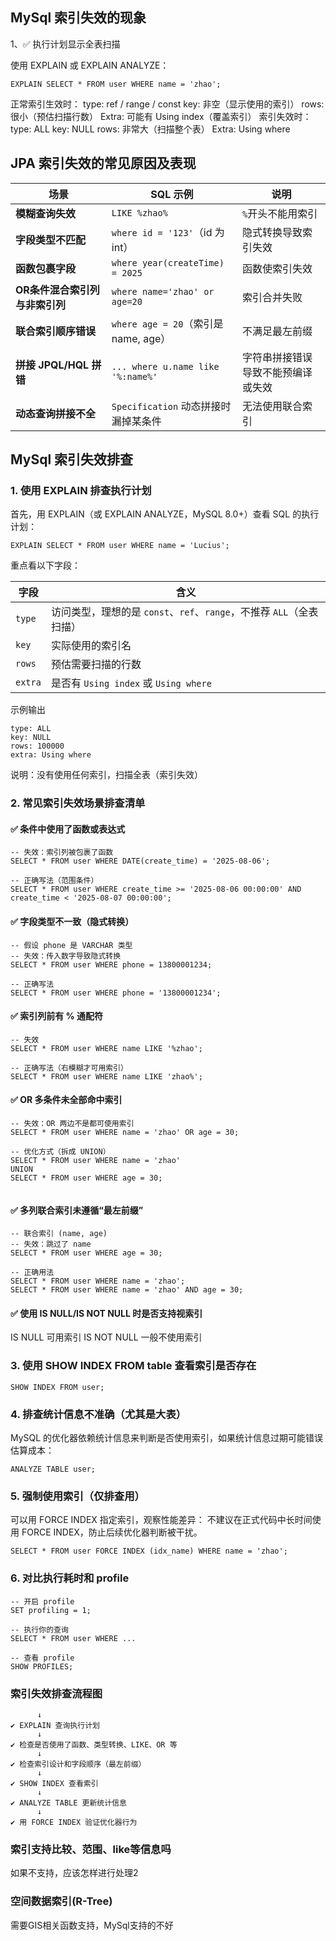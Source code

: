 
## MySql 索引失效的现象

1、✅ 执行计划显示全表扫描

使用 EXPLAIN 或 EXPLAIN ANALYZE：

```
EXPLAIN SELECT * FROM user WHERE name = 'zhao';

```
正常索引生效时：
type: ref / range / const
key: 非空（显示使用的索引）
rows: 很小（预估扫描行数）
Extra: 可能有 Using index（覆盖索引）
索引失效时：
type: ALL
key: NULL
rows: 非常大（扫描整个表）
Extra: Using where


## JPA 索引失效的常见原因及表现

| 场景                 | SQL 示例                            | 说明                |
| ------------------ | --------------------------------- | ----------------- |
| **模糊查询失效**         | `LIKE %zhao%`                     | `%`开头不能用索引        |
| **字段类型不匹配**        | `where id = '123'`（id 为 int）      | 隐式转换导致索引失效        |
| **函数包裹字段**         | `where year(createTime) = 2025`   | 函数使索引失效           |
| **OR条件混合索引列与非索引列** | `where name='zhao' or age=20`     | 索引合并失败            |
| **联合索引顺序错误**       | `where age = 20`（索引是 name, age）   | 不满足最左前缀           |
| **拼接 JPQL/HQL 拼错** | `... where u.name like '%:name%'` | 字符串拼接错误导致不能预编译或失效 |
| **动态查询拼接不全**       | `Specification` 动态拼接时漏掉某条件        | 无法使用联合索引          |


## MySql 索引失效排查

###  1. 使用 EXPLAIN 排查执行计划

首先，用 EXPLAIN（或 EXPLAIN ANALYZE，MySQL 8.0+）查看 SQL 的执行计划：

 ```
 EXPLAIN SELECT * FROM user WHERE name = 'Lucius';
 ```
重点看以下字段：

| 字段      | 含义                                              |
| ------- | ----------------------------------------------- |
| `type`  | 访问类型，理想的是 `const`、`ref`、`range`，不推荐 `ALL`（全表扫描） |
| `key`   | 实际使用的索引名                                        |
| `rows`  | 预估需要扫描的行数                                       |
| `extra` | 是否有 `Using index` 或 `Using where`               |

示例输出

```
type: ALL
key: NULL
rows: 100000
extra: Using where
```
说明：没有使用任何索引，扫描全表（索引失效）

###  2. 常见索引失效场景排查清单
#### ✅ 条件中使用了函数或表达式
```
-- 失效：索引列被包裹了函数
SELECT * FROM user WHERE DATE(create_time) = '2025-08-06';

-- 正确写法（范围条件）
SELECT * FROM user WHERE create_time >= '2025-08-06 00:00:00' AND create_time < '2025-08-07 00:00:00';

```

#### ✅ 字段类型不一致（隐式转换）
```
-- 假设 phone 是 VARCHAR 类型
-- 失效：传入数字导致隐式转换
SELECT * FROM user WHERE phone = 13800001234;

-- 正确写法
SELECT * FROM user WHERE phone = '13800001234';

```

#### ✅ 索引列前有 % 通配符
```
-- 失效
SELECT * FROM user WHERE name LIKE '%zhao';

-- 正确写法（右模糊才可用索引）
SELECT * FROM user WHERE name LIKE 'zhao%';

```

#### ✅ OR 多条件未全部命中索引
```
-- 失效：OR 两边不是都可使用索引
SELECT * FROM user WHERE name = 'zhao' OR age = 30;

-- 优化方式（拆成 UNION）
SELECT * FROM user WHERE name = 'zhao'
UNION
SELECT * FROM user WHERE age = 30;


```

#### ✅ 多列联合索引未遵循“最左前缀”

```
-- 联合索引 (name, age)
-- 失效：跳过了 name
SELECT * FROM user WHERE age = 30;

-- 正确用法
SELECT * FROM user WHERE name = 'zhao';
SELECT * FROM user WHERE name = 'zhao' AND age = 30;

```

#### ✅ 使用 IS NULL/IS NOT NULL 时是否支持视索引
IS NULL 可用索引
IS NOT NULL 一般不使用索引

### 3. 使用 SHOW INDEX FROM table 查看索引是否存在
```
SHOW INDEX FROM user;
```


### 4. 排查统计信息不准确（尤其是大表）
MySQL 的优化器依赖统计信息来判断是否使用索引，如果统计信息过期可能错误估算成本：
```
ANALYZE TABLE user;

```

### 5. 强制使用索引（仅排查用）

可以用 FORCE INDEX 指定索引，观察性能差异：
不建议在正式代码中长时间使用 FORCE INDEX，防止后续优化器判断被干扰。
```
SELECT * FROM user FORCE INDEX (idx_name) WHERE name = 'zhao';

```

### 6. 对比执行耗时和 profile
```
-- 开启 profile
SET profiling = 1;

-- 执行你的查询
SELECT * FROM user WHERE ...

-- 查看 profile
SHOW PROFILES;

```

### 索引失效排查流程图
```
      ↓
✔ EXPLAIN 查询执行计划
      ↓
✔ 检查是否使用了函数、类型转换、LIKE、OR 等
      ↓
✔ 检查索引设计和字段顺序（最左前缀）
      ↓
✔ SHOW INDEX 查看索引
      ↓
✔ ANALYZE TABLE 更新统计信息
      ↓
✔ 用 FORCE INDEX 验证优化器行为

```



### 索引支持比较、范围、like等信息吗

如果不支持，应该怎样进行处理2


### 空间数据索引(R-Tree) 

需要GIS相关函数支持，MySql支持的不好

